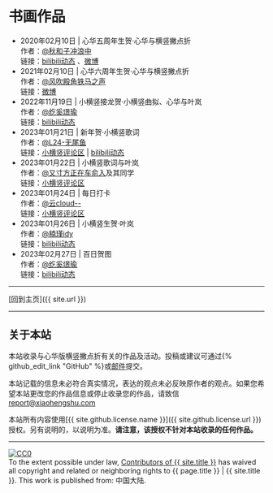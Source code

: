 # 书画作品

- 2020年02月10日 \| 心华五周年生贺·心华与横竖撇点折  
  作者：[@秋和子冲浪中](https://space.bilibili.com/26665460/)  
  链接：[bilibili动态](https://t.bilibili.com/354155779100839935)  、[微博](https://weibo.com/5249869625/Jgy7pADE9)  
- 2021年02月10日 \| 心华六周年生贺·心华与横竖撇点折  
  作者：[@风吹殿角铁马之声](https://weibo.com/u/3286826965)  
  链接：[微博](https://weibo.com/3286826965/K1hhgsp4u)  
- 2022年11月19日 \| 小横竖接龙贺·小横竖曲拟、心华与叶岚  
  作者：[@纥奚璟瑜](https://space.bilibili.com/430112201/)  
  链接：[bilibili动态](https://t.bilibili.com/730225134349058050)
- 2023年01月21日 \| 新年贺·小横竖歌词  
  作者：[@L24-无尾鱼](https://space.bilibili.com/1691251950/)  
  链接：[小横竖评论区](https://www.bilibili.com/video/BV1G7411k7cx/#reply148357172784) \| [bilibili动态](https://t.bilibili.com/753628720392044629)  
- 2023年01月22日 \| 小横竖歌词与叶岚  
  作者：[@又寸方正在车俞入](https://space.bilibili.com/68156839)及其同学  
  链接：[小横竖评论区](https://www.bilibili.com/video/BV1G7411k7cx/#reply148396517184)  
- 2023年01月24日 \| 每日打卡  
  作者：[@云cloud--](https://space.bilibili.com/1115295311)  
  链接：[小横竖评论区](https://www.bilibili.com/video/BV1G7411k7cx/#reply148787357008)  
- 2023年01月26日 \| 小横竖生贺·叶岚  
  作者：[@楠瑾idy](https://space.bilibili.com/402303830/)  
  链接：[bilibili动态](https://t.bilibili.com/755028214026338345)  
- 2023年02月27日 \| 百日贺图  
  作者：[@纥奚璟瑜](https://space.bilibili.com/430112201/)  
  链接：[bilibili动态](https://www.bilibili.com/video/BV1G7411k7cx/#reply154071737888)

---

[回到主页]({{ site.url }})

---

## 关于本站

本站收录与心华版横竖撇点折有关的作品及活动。投稿或建议可通过{% github_edit_link "GitHub" %}或[邮件](mailto:contribute@xiaohengshu.com)提交。

本站记载的信息未必符合真实情况，表达的观点未必反映原作者的观点。如果您希望本站更改您的作品信息或停止收录您的作品，请致信[report@xiaohengshu.com](mailto:report@xiaohengshu.com)

本站所有内容使用[{{ site.github.license.name }}]({{ site.github.license.url }})授权。另有说明的，以说明为准。**请注意，该授权不针对本站收录的任何作品。**

---

<p xmlns:dct="http://purl.org/dc/terms/" xmlns:vcard="http://www.w3.org/2001/vcard-rdf/3.0#">
  <a rel="license"
     href="http://creativecommons.org/publicdomain/zero/1.0/">
    <img src="https://licensebuttons.net/p/zero/1.0/88x31.png" style="border-style: none;" alt="CC0" />
  </a>
  <br />
  To the extent possible under law,
  <a rel="dct:publisher"
     href="{{ site.url }}/about">
    <span property="dct:title">Contributors of {{ site.title }}</span></a>
  has waived all copyright and related or neighboring rights to
  <span property="dct:title">{{ page.title }} | {{ site.title }}</span>.
This work is published from:
<span property="vcard:Country" datatype="dct:ISO3166"
      content="CN" about="{{ site.url }}/about">
  中国大陆</span>.
</p>